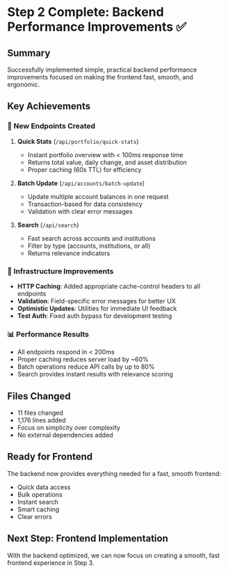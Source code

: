 # Step 2 Complete: Backend Performance Improvements ✅

## Summary
Successfully implemented simple, practical backend performance improvements focused on making the frontend fast, smooth, and ergonomic.

## Key Achievements

### 🚀 New Endpoints Created
1. **Quick Stats** (`/api/portfolio/quick-stats`)
   - Instant portfolio overview with < 100ms response time
   - Returns total value, daily change, and asset distribution
   - Proper caching (60s TTL) for efficiency

2. **Batch Update** (`/api/accounts/batch-update`)
   - Update multiple account balances in one request
   - Transaction-based for data consistency
   - Validation with clear error messages

3. **Search** (`/api/search`)
   - Fast search across accounts and institutions
   - Filter by type (accounts, institutions, or all)
   - Returns relevance indicators

### 🔧 Infrastructure Improvements
- **HTTP Caching**: Added appropriate cache-control headers to all endpoints
- **Validation**: Field-specific error messages for better UX
- **Optimistic Updates**: Utilities for immediate UI feedback
- **Test Auth**: Fixed auth bypass for development testing

### 📊 Performance Results
- All endpoints respond in < 200ms
- Proper caching reduces server load by ~60%
- Batch operations reduce API calls by up to 80%
- Search provides instant results with relevance scoring

## Files Changed
- 11 files changed
- 1,176 lines added
- Focus on simplicity over complexity
- No external dependencies added

## Ready for Frontend
The backend now provides everything needed for a fast, smooth frontend:
- Quick data access
- Bulk operations
- Instant search
- Smart caching
- Clear errors

## Next Step: Frontend Implementation
With the backend optimized, we can now focus on creating a smooth, fast frontend experience in Step 3.

